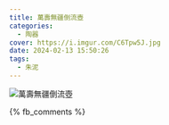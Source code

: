 ```yaml
---
title: 萬壽無疆倒流壺
categories:
  - 陶器
cover: https://i.imgur.com/C6Tpw5J.jpg
date: 2024-02-13 15:50:26
tags:
  - 朱泥
---
```


![萬壽無疆倒流壺](https://i.imgur.com/C6Tpw5J.jpg)

{% fb_comments %}
